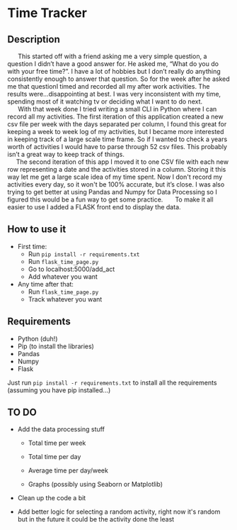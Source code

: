 
# Time Tracker 

  

## Description

&nbsp; &nbsp; &nbsp; This started off with a friend asking me a very simple question, a question I didn’t have a good answer for. He asked me, “What do you do with your free time?”. I have a lot of hobbies but I don’t really do anything consistently enough to answer that question. So for the week after he asked me that questionI timed and recorded all my after work activities. The results were...disappointing at best. I was very inconsistent with my time, spending most of it watching tv or deciding what I want to do next. 
<br />&nbsp; &nbsp; &nbsp; With that week done I tried writing a small CLI in Python where I can record all my activities. The first iteration of this application created a new csv file per week with the days separated per column, I found this great for keeping a week to week log of my activities, but I became more interested in keeping track of a large scale time frame. So if I wanted to check a years worth of activities I would have to parse through 52 csv files. This probably isn’t a great way to keep track of things. 
<br />&nbsp; &nbsp; &nbsp;The second iteration of this app I moved it to one CSV file with each new row representing a date and the activities stored in a column. Storing it this way let me get a large scale idea of my time spent. Now I don't record my activities every day, so it won't be 100% accurate, but it’s close. I was also trying to get better at using Pandas and Numpy for Data Processing so I figured this would be a fun way to get some practice.
&nbsp; &nbsp; &nbsp; To make it all easier to use I added a FLASK front end to display the data. 


## How to use it
- First time:
    - Run ```pip install -r requirements.txt```
    - Run ```flask_time_page.py```
    - Go to localhost:5000/add_act
    - Add whatever you want
- Any time after that:
    - Run ```flask_time_page.py```
    - Track whatever you want

## Requirements

- Python (duh!)
- Pip (to install the libraries)
- Pandas
- Numpy
- Flask

Just run ``` pip install -r requirements.txt ``` to install all the requirements (assuming you have pip installed...)

  

## TO DO

- Add the data processing stuff

	- Total time per week

	- Total time per day

	- Average time per day/week

	- Graphs (possibly using Seaborn or Matplotlib)

- Clean up the code a bit
- Add better logic for selecting a random activity, right now it's random but in the future it could be the activity done the least 